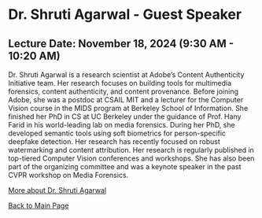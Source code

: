 # Dr. Shruti Agarwal - Guest Speaker

## Lecture Date: November 18, 2024 (9:30 AM - 10:20 AM)

Dr. Shruti Agarwal is a research scientist at Adobe’s Content Authenticity Initiative team. Her research focuses on building tools for multimedia forensics, content authenticity, and content provenance. Before joining Adobe, she was a postdoc at CSAIL MIT and a lecturer for the Computer Vision course in the MIDS program at Berkeley School of Information. She finished her PhD in CS at UC Berkeley under the guidance of Prof. Hany Farid in his world-leading lab on media forensics. During her PhD, she developed semantic tools using soft biometrics for person-specific deepfake detection. Her research has recently focused on robust watermarking and content attribution. Her research is regularly published in top-tiered Computer Vision conferences and workshops. She has also been part of the organizing committee and was a keynote speaker in the past CVPR workshop on Media Forensics.

[More about Dr. Shruti Agarwal](https://research.adobe.com/person/shruti-agarwal/)

[Back to Main Page](README.md)
